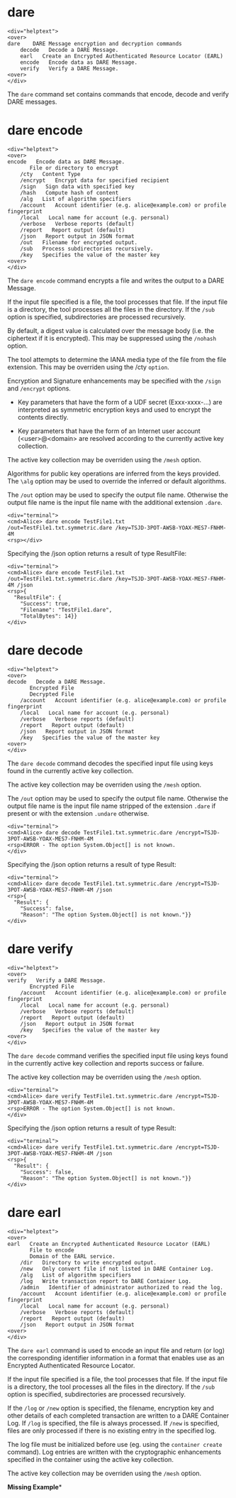 # dare

~~~~
<div="helptext">
<over>
dare    DARE Message encryption and decryption commands
    decode   Decode a DARE Message.
    earl   Create an Encrypted Authenticated Resource Locator (EARL)
    encode   Encode data as DARE Message.
    verify   Verify a DARE Message.
<over>
</div>
~~~~

The `dare` command set contains commands that encode, decode and verify 
DARE messages.

# dare encode

~~~~
<div="helptext">
<over>
encode   Encode data as DARE Message.
       File or directory to encrypt
    /cty   Content Type
    /encrypt   Encrypt data for specified recipient
    /sign   Sign data with specified key
    /hash   Compute hash of content
    /alg   List of algorithm specifiers
    /account   Account identifier (e.g. alice@example.com) or profile fingerprint
    /local   Local name for account (e.g. personal)
    /verbose   Verbose reports (default)
    /report   Report output (default)
    /json   Report output in JSON format
    /out   Filename for encrypted output.
    /sub   Process subdirectories recursively.
    /key   Specifies the value of the master key
<over>
</div>
~~~~

The `dare encode` command encrypts a file and writes the output to a DARE Message.

If the input file specified is a file, the tool processes that file. If the
input file is a directory, the tool processes all the files in the directory. If the
`/sub` option is specified, subdirectories are processed recursively.

By default, a digest value is calculated over the message body (i.e. the ciphertext
if it is encrypted). This may be suppressed using the `/nohash` option.

The tool attempts to determine the IANA media type of the file from the file 
extension. This may be overriden using the /cty `option`.

Encryption and Signature enhancements may be specified with the `/sign` and 
`/encrypt` options. 

* Key parameters that have the form of a UDF secret (Exxx-xxxx-...) are interpreted
as symmetric encryption keys and used to encrypt the contents directly.

* Key parameters that have the form of an Internet user account (\<user\>@\<domain\> are 
resolved according to the currently active key collection.

The active key collection may be overriden using the `/mesh` option.

Algorithms for public key operations are inferred from the keys provided. The 
`\alg` option may be used to override the inferred or default algorithms.

The `/out` option may be used to specify the output file name. Otherwise the output
file name is the input file name with the additional extension `.dare`.




~~~~
<div="terminal">
<cmd>Alice> dare encode TestFile1.txt /out=TestFile1.txt.symmetric.dare /key=TSJD-3POT-AWSB-YOAX-MES7-FNHM-4M
<rsp></div>
~~~~

Specifying the /json option returns a result of type ResultFile:

~~~~
<div="terminal">
<cmd>Alice> dare encode TestFile1.txt /out=TestFile1.txt.symmetric.dare /key=TSJD-3POT-AWSB-YOAX-MES7-FNHM-4M /json
<rsp>{
  "ResultFile": {
    "Success": true,
    "Filename": "TestFile1.dare",
    "TotalBytes": 14}}
</div>
~~~~



# dare decode

~~~~
<div="helptext">
<over>
decode   Decode a DARE Message.
       Encrypted File
       Decrypted File
    /account   Account identifier (e.g. alice@example.com) or profile fingerprint
    /local   Local name for account (e.g. personal)
    /verbose   Verbose reports (default)
    /report   Report output (default)
    /json   Report output in JSON format
    /key   Specifies the value of the master key
<over>
</div>
~~~~

The `dare decode` command decodes the specified input file using keys found in the
currently active key collection.

The active key collection may be overriden using the `/mesh` option.

The `/out` option may be used to specify the output file name. Otherwise the output
file name is the input file name stripped of the extension `.dare` if present or
with the extension `.undare` otherwise.


~~~~
<div="terminal">
<cmd>Alice> dare decode TestFile1.txt.symmetric.dare /encrypt=TSJD-3POT-AWSB-YOAX-MES7-FNHM-4M
<rsp>ERROR - The option System.Object[] is not known.
</div>
~~~~

Specifying the /json option returns a result of type Result:

~~~~
<div="terminal">
<cmd>Alice> dare decode TestFile1.txt.symmetric.dare /encrypt=TSJD-3POT-AWSB-YOAX-MES7-FNHM-4M /json
<rsp>{
  "Result": {
    "Success": false,
    "Reason": "The option System.Object[] is not known."}}
</div>
~~~~


# dare verify

~~~~
<div="helptext">
<over>
verify   Verify a DARE Message.
       Encrypted File
    /account   Account identifier (e.g. alice@example.com) or profile fingerprint
    /local   Local name for account (e.g. personal)
    /verbose   Verbose reports (default)
    /report   Report output (default)
    /json   Report output in JSON format
    /key   Specifies the value of the master key
<over>
</div>
~~~~

The `dare decode` command verifies the specified input file using keys found in the
currently active key collection and reports success or failure.

The active key collection may be overriden using the `/mesh` option.



~~~~
<div="terminal">
<cmd>Alice> dare verify TestFile1.txt.symmetric.dare /encrypt=TSJD-3POT-AWSB-YOAX-MES7-FNHM-4M
<rsp>ERROR - The option System.Object[] is not known.
</div>
~~~~

Specifying the /json option returns a result of type Result:

~~~~
<div="terminal">
<cmd>Alice> dare verify TestFile1.txt.symmetric.dare /encrypt=TSJD-3POT-AWSB-YOAX-MES7-FNHM-4M /json
<rsp>{
  "Result": {
    "Success": false,
    "Reason": "The option System.Object[] is not known."}}
</div>
~~~~


# dare earl

~~~~
<div="helptext">
<over>
earl   Create an Encrypted Authenticated Resource Locator (EARL)
       File to encode
       Domain of the EARL service.
    /dir   Directory to write encrypted output.
    /new   Only convert file if not listed in DARE Container Log.
    /alg   List of algorithm specifiers
    /log   Write transaction report to DARE Container Log.
    /admin   Identifier of administrator authorized to read the log.
    /account   Account identifier (e.g. alice@example.com) or profile fingerprint
    /local   Local name for account (e.g. personal)
    /verbose   Verbose reports (default)
    /report   Report output (default)
    /json   Report output in JSON format
<over>
</div>
~~~~

The `dare earl` command is used to encode an input file and return
(or log) the corresponding identifier information in a format that enables use
as an Encrypted Authenticated Resource Locator.

If the input file specified is a file, the tool processes that file. If the
input file is a directory, the tool processes all the files in the directory. If the
`/sub` option is specified, subdirectories are processed recursively.

If the `/log` or `/new` option is specified, the filename, encryption key and other details of
each completed transaction are written to a DARE Container Log. If `/log` is specified, the 
file is always processed. If `/new` is specified, files are only
processed if there is no existing entry in the specified log.

The log file must be initialized before use (eg. using the `container create` 
command). Log entries are written with the cryptographic enhancements specified in
the container using the active key collection.

The active key collection may be overriden using the `/mesh` option.

**Missing Example***

